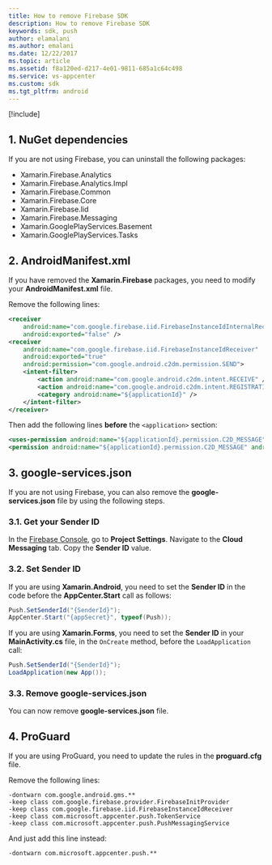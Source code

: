 ```yaml
---
title: How to remove Firebase SDK
description: How to remove Firebase SDK
keywords: sdk, push
author: elamalani
ms.author: emalani
ms.date: 12/22/2017
ms.topic: article
ms.assetid: f8a120ed-d217-4e01-9811-685a1c64c498
ms.service: vs-appcenter
ms.custom: sdk
ms.tgt_pltfrm: android
---
```


[!include[](introduction-android.md)]

## 1. NuGet dependencies

If you are not using Firebase, you can uninstall the following packages:

* Xamarin.Firebase.Analytics
* Xamarin.Firebase.Analytics.Impl
* Xamarin.Firebase.Common
* Xamarin.Firebase.Core
* Xamarin.Firebase.Iid
* Xamarin.Firebase.Messaging
* Xamarin.GooglePlayServices.Basement
* Xamarin.GooglePlayServices.Tasks

## 2. AndroidManifest.xml

If you have removed the **Xamarin.Firebase** packages, you need to modify your
**AndroidManifest.xml** file.

Remove the following lines:

```xml
<receiver 
    android:name="com.google.firebase.iid.FirebaseInstanceIdInternalReceiver" 
    android:exported="false" />
<receiver 
    android:name="com.google.firebase.iid.FirebaseInstanceIdReceiver" 
    android:exported="true" 
    android:permission="com.google.android.c2dm.permission.SEND">
    <intent-filter>
        <action android:name="com.google.android.c2dm.intent.RECEIVE" />
        <action android:name="com.google.android.c2dm.intent.REGISTRATION" />
        <category android:name="${applicationId}" />
    </intent-filter>
</receiver>
```

Then add the following lines **before** the `<application>` section:

```xml
<uses-permission android:name="${applicationId}.permission.C2D_MESSAGE" />
<permission android:name="${applicationId}.permission.C2D_MESSAGE" android:protectionLevel="signature" />
```

## 3. google-services.json

If you are not using Firebase, you can also remove the **google-services.json**
file by using the following steps.

### 3.1. Get your Sender ID

In the [Firebase Console](https://console.firebase.google.com),
go to **Project Settings**.
Navigate to the **Cloud Messaging** tab. Copy the **Sender ID** value.

### 3.2. Set Sender ID

If you are using **Xamarin.Android**, you need to set the **Sender ID**
in the code before the **AppCenter.Start** call as follows:

```csharp
Push.SetSenderId("{SenderId}");
AppCenter.Start("{appSecret}", typeof(Push));
```

If you are using **Xamarin.Forms**, you need to set the **Sender ID** in your
**MainActivity.cs** file, in the `OnCreate` method, before the `LoadApplication` call:

```csharp
Push.SetSenderId("{SenderId}");
LoadApplication(new App());
```

### 3.3. Remove google-services.json

You can now remove **google-services.json** file.

## 4. ProGuard

If you are using ProGuard, you need to update the rules in the **proguard.cfg** file.

Remove the following lines:

```
-dontwarn com.google.android.gms.**
-keep class com.google.firebase.provider.FirebaseInitProvider
-keep class com.google.firebase.iid.FirebaseInstanceIdReceiver
-keep class com.microsoft.appcenter.push.TokenService
-keep class com.microsoft.appcenter.push.PushMessagingService
```

And just add this line instead:

```
-dontwarn com.microsoft.appcenter.push.**
```
